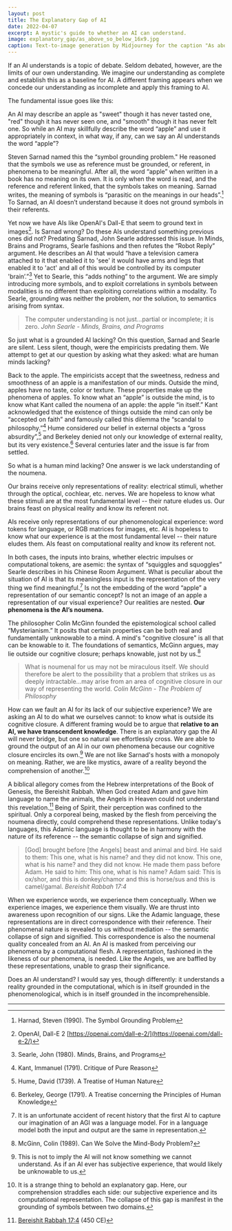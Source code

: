 ```yaml
---
layout: post
title: The Explanatory Gap of AI
date: 2022-04-07
excerpt: A mystic's guide to whether an AI can understand.
image: explanatory_gap/as_above_so_below_16x9.jpg
caption: Text-to-image generation by Midjourney for the caption "As above. So below."
---
```


If an AI understands is a topic of debate. Seldom debated, however, are the limits of our own understanding. We imagine our understanding as complete and establish this as a baseline for AI. A different framing appears when we concede our understanding as incomplete and apply this framing to AI.

The fundamental issue goes like this:

An AI may describe an apple as "sweet" though it has never tasted one, "red" though it has never seen one, and "smooth" though it has never felt one. So while an AI may skillfully describe the word “apple” and use it appropriately in context, in what way, if any, can we say an AI understands the word “apple”?

Steven Sarnad named this the “symbol grounding problem." He reasoned that the symbols we use as reference must be grounded, or referent, in phenomena to be meaningful. After all, the word “apple” when written in a book has no meaning on its own. It is only when the word is read, and the reference and referent linked, that the symbols takes on meaning. Sarnad writes, the meaning of symbols is “parasitic on the meanings in our heads”.[^1] To Sarnad, an AI doesn’t understand because it does not ground symbols in their referents.

Yet now we have AIs like OpenAI's Dall-E that seem to ground text in images[^2]. Is Sarnad wrong? Do these AIs understand something previous ones did not? Predating Sarnad, John Searle addressed this issue. In Minds, Brains and Programs, Searle fashions and then refutes the “Robot Reply” argument. He describes an AI that would “have a television camera attached to it that enabled it to 'see' it would have arms and legs that enabled it to 'act' and all of this would be controlled by its computer 'brain’.”[^3] Yet to Searle, this “adds nothing” to the argument. We are simply introducing more symbols, and to exploit correlations in symbols between modalities is no different than exploiting correlations within a modality. To Searle, grounding was neither the problem, nor the solution, to semantics arising from syntax.

> The computer understanding is not just...partial or incomplete; it is zero.
*John Searle - Minds, Brains, and Programs*

So just what is a grounded AI lacking? On this question, Sarnad and Searle are silent. Less silent, though, were the empiricists predating them. We attempt to get at our question by asking what they asked: what are human minds lacking?

Back to the apple. The empiricists accept that the sweetness, redness and smoothness of an apple is a manifestation of our minds. Outside the mind, apples have no taste, color or texture. These properties make up the phenomena of apples. To know what an “apple” is outside the mind, is to know what Kant called the noumena of an apple: the apple “in itself.” Kant acknowledged that the existence of things outside the mind can only be “accepted on faith” and famously called this dilemma the “scandal to philosophy.”[^4] Hume considered our belief in external objects a “gross absurdity”,[^5] and Berkeley denied not only our knowledge of external reality, but its very existence.[^6] Several centuries later and the issue is far from settled.

So what is a human mind lacking? One answer is we lack understanding of the noumena.

Our brains receive only representations of reality: electrical stimuli, whether through the optical, cochlear, etc. nerves. We are hopeless to know what these stimuli are at the most fundamental level -- their nature eludes us. Our brains feast on physical reality and know its referent not.

AIs receive only representations of our phenomenological experience: word tokens for language, or RGB matrices for images, etc. AI is hopeless to know what our experience is at the most fundamental level -- their nature eludes them. AIs feast on computational reality and know its referent not.

In both cases, the inputs into brains, whether electric impulses or computational tokens, are asemic: the syntax of “squiggles and squoggles” Searle describes in his Chinese Room Argument. What is peculiar about the situation of AI is that its meaningless input is the representation of the very thing we find meaningful.[^7] Is not the embedding of the word “apple” a representation of our semantic concept? Is not an image of an apple a representation of our visual experience? Our realities are nested. **Our phenomena is the AI’s noumena.**

The philosopher Colin McGinn founded the epistemological school called “Mysterianism.” It posits that certain properties can be both real and fundamentally unknowable to a mind. A mind's "cognitive closure" is all that can be knowable to it. The foundations of semantics, McGinn argues, may lie outside our cognitive closure; perhaps knowable, just not by us.[^8]

>What is noumenal for us may not be miraculous itself. We should therefore be alert to the possibility that a problem that strikes us as deeply intractable...may arise from an area of cognitive closure in our way of representing the world.
*Colin McGinn - The Problem of Philosophy*

How can we fault an AI for its lack of our subjective experience? We are asking an AI to do what we ourselves cannot: to know what is outside its cognitive closure. A different framing would be to argue that **relative to an AI, we have transcendent knowledge**. There is an explanatory gap the AI will never bridge, but one so natural we effortlessly cross. We are able to ground the output of an AI in our own phenomena because our cognitive closure encircles its own.[^9] We are not like Sarnad's hosts with a monopoly on meaning. Rather, we are like mystics, aware of a reality beyond the comprehension of another.[^10]

A biblical allegory comes from the Hebrew interpretations of the Book of Genesis, the Bereishit Rabbah. When God created Adam and gave him language to name the animals, the Angels in Heaven could not understand this revelation.[^11] Being of Spirit, their perception was confined to the spiritual. Only a corporeal being, masked by the flesh from perceiving the noumena directly, could comprehend these representations. Unlike today's languages, this Adamic language is thought to be in harmony with the nature of its reference -- the semantic collapse of sign and signified.

>[God] brought before [the Angels] beast and animal and bird. He said to them: This one, what is his name? and they did not know. This one, what is his name? and they did not know. He made them pass before Adam. He said to him: This one, what is his name? Adam said: This is ox/shor, and this is donkey/chamor and this is horse/sus and this is camel/gamal.
*Bereishit Rabbah 17:4*

When we experience words, we experience them conceptually. When we experience images, we experience them visually. We are thrust into awareness upon recognition of our signs. Like the Adamic language, these representations are in direct correspondence with their reference. Their phenomenal nature is revealed to us without mediation -- the semantic collapse of sign and signified. This correspondence is also the noumenal quality concealed from an AI. An AI is masked from perceiving our phenomena by a computational flesh. A representation, fashioned in the likeness of our phenomena, is needed. Like the Angels, we are baffled by these representations, unable to grasp their significance.

Does an AI understand? I would say yes, though differently: it understands a reality grounded in the computational, which is in itself grounded in the phenomenological, which is in itself grounded in the incomprehensible.

-----------------------

[^1]: Harnad, Steven (1990). The Symbol Grounding Problem
[^2]: OpenAI, Dall-E 2 [https://openai.com/dall-e-2/](https://openai.com/dall-e-2/)
[^3]: Searle, John (1980). Minds, Brains, and Programs
[^4]: Kant, Immanuel (1791). Critique of Pure Reason
[^5]: Hume, David (1739). A Treatise of Human Nature
[^6]: Berkeley, George (1791). A Treatise concerning the Principles of Human Knowledge
[^7]: It is an unfortunate accident of recent history that the first AI to capture our imagination of an AGI was a language model. For in a language model both the input and output are the same in representation.
[^8]: McGinn, Colin (1989). Can We Solve the Mind-Body Problem?
[^9]: This is not to imply the AI will not know something we cannot understand. As if an AI ever has subjective experience, that would likely be unknowable to us.
[^10]: It is a strange thing to behold an explanatory gap. Here, our comprehension straddles each side: our subjective experience and its computational representation. The collapse of this gap is manifest in the grounding of symbols between two domains.
[^11]: [Bereishit Rabbah 17:4](https://www.sefaria.org/Bereishit_Rabbah.17.4) (450 CE)